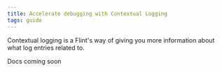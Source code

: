 ```yaml
---
title: Accelerate debugging with Contextual Logging
tags: guide
---
```


Contextual logging is a Flint's way of giving you more information about what log entries related to.

Docs coming soon